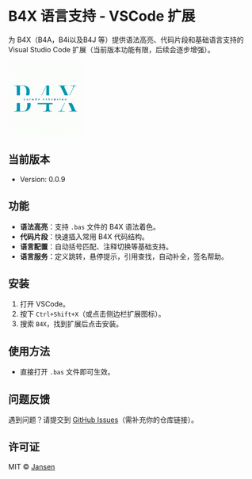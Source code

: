 # B4X 语言支持 - VSCode 扩展

为 B4X（B4A，B4i以及B4J 等）提供语法高亮、代码片段和基础语言支持的 Visual Studio Code 扩展（当前版本功能有限，后续会逐步增强）。

<img src="assets/Logo.png" width="150">

## 当前版本
- Version: 0.0.9

## 功能
- **语法高亮**：支持 `.bas` 文件的 B4X 语法着色。
- **代码片段**：快速插入常用 B4X 代码结构。
- **语言配置**：自动括号匹配、注释切换等基础支持。
- **语言服务**：定义跳转，悬停提示，引用查找，自动补全，签名帮助。

## 安装
1. 打开 VSCode。
2. 按下 `Ctrl+Shift+X`（或点击侧边栏扩展图标）。
3. 搜索 `B4X`，找到扩展后点击安装。

## 使用方法
- 直接打开 `.bas` 文件即可生效。

## 问题反馈
遇到问题？请提交到 [GitHub Issues](https://github.com/Jansen611/b4x-language-support/issues)（需补充你的仓库链接）。

## 许可证
MIT © [Jansen](https://github.com/Jansen611)